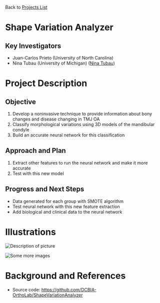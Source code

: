 Back to [Projects List](../../README.md#ProjectsList)

# Shape Variation Analyzer

## Key Investigators

- Juan-Carlos Prieto (University of North Carolina)
- Nina Tubau (University of Michigan) ([Nina Tubau](https://github.com/ninatubau))

# Project Description

## Objective

1. Develop a noninvasive technique to provide information about bony changes and disease changing in TMJ OA
2. Classify morphological variations using 3D models of the mandibular condyle
3. Build an accurate neural network for this classification

## Approach and Plan

1. Extract other features to run the neural network and make it more accurate
2. Test with this new model

## Progress and Next Steps

- Data generated for each group with SMOTE algorithm
- Test neural network with this new feature extraction
- Add biological and clinical data to the neural network

# Illustrations

<!--Add pictures and links to videos that demonstrate what has been accomplished.-->

![Description of picture](morphological_classification.jpg) 

![Some more images](Example2.jpg)

# Background and References

<!--Use this space for information that may help people better understand your project, like links to papers, source code, or data.-->

- Source code: https://github.com/DCBIA-OrthoLab/ShapeVariationAnalyzer
